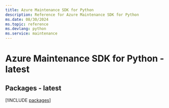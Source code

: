 ```yaml
---
title: Azure Maintenance SDK for Python
description: Reference for Azure Maintenance SDK for Python
ms.date: 08/30/2024
ms.topic: reference
ms.devlang: python
ms.service: maintenance
---
```

# Azure Maintenance SDK for Python - latest
## Packages - latest
[!INCLUDE [packages](maintenance-index.md)]